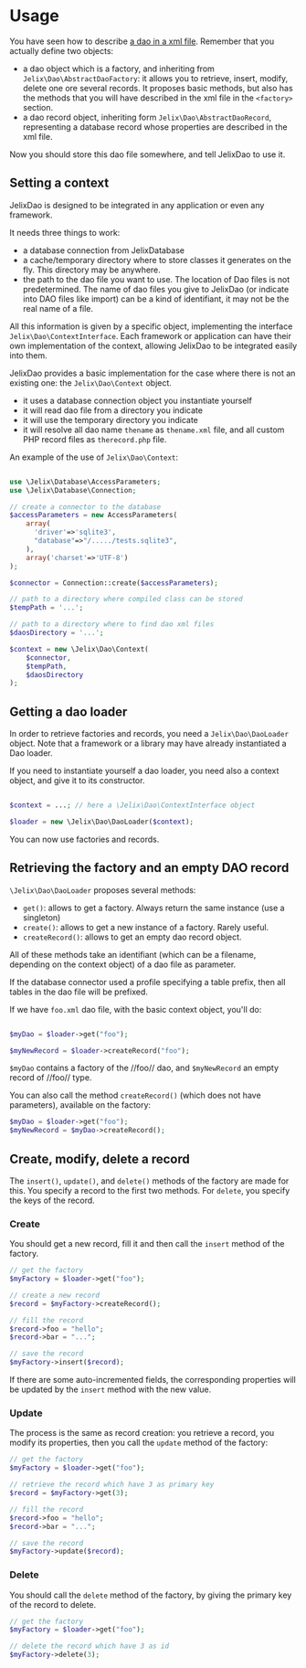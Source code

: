 # Usage


You have seen how to describe [a dao in a xml file](daofile.md). Remember that you 
actually define two objects:

* a dao object which is a factory, and inheriting from `Jelix\Dao\AbstractDaoFactory`:
  it allows you to retrieve, insert, modify, delete one ore several records.
  It proposes basic methods, but also has the methods that you will have
  described in the xml file in the `<factory>` section.
* a dao record object, inheriting form `Jelix\Dao\AbstractDaoRecord`, representing a
  database record whose properties are described in the xml file.

Now you should store this dao file somewhere, and tell JelixDao to use it.

## Setting a context

JelixDao is designed to be integrated in any application or even any framework.

It needs three things to work:
- a database connection from JelixDatabase
- a cache/temporary directory where to store classes it generates on the fly. This
  directory may be anywhere.
- the path to the dao file you want to use. The location of Dao files is not predetermined. 
  The name of dao files you give to JelixDao (or indicate into DAO files like import) 
  can be a kind of identifiant, it may not be the real name of a file.

All this information is given by a specific object, implementing the interface `Jelix\Dao\ContextInterface`.
Each framework or application can have their own implementation of the context, allowing JelixDao
to be integrated easily into them.

JelixDao provides a basic implementation for the case where there is not an existing one: the `Jelix\Dao\Context` object.

- it uses a database connection object you instantiate yourself
- it will read dao file from a directory you indicate
- it will use the temporary directory you indicate
- it will resolve all dao name `thename` as `thename.xml` file, and all custom PHP record files
  as `therecord.php` file.

An example of the use of `Jelix\Dao\Context`:


```php

use \Jelix\Database\AccessParameters;
use \Jelix\Database\Connection;

// create a connector to the database
$accessParameters = new AccessParameters(
    array(
      'driver'=>'sqlite3',
      "database"=>"/...../tests.sqlite3",
    ), 
    array('charset'=>'UTF-8')
);

$connector = Connection::create($accessParameters);

// path to a directory where compiled class can be stored
$tempPath = '...'; 

// path to a directory where to find dao xml files
$daosDirectory = '...';

$context = new \Jelix\Dao\Context(
    $connector,
    $tempPath,
    $daosDirectory
);
```


## Getting a dao loader

In order to retrieve factories and records, you need a `Jelix\Dao\DaoLoader` object. Note that a framework 
or a library may have already instantiated a Dao loader.

If you need to instantiate yourself a dao loader, you need also a context object, and give it to its constructor.

```php

$context = ...; // here a \Jelix\Dao\ContextInterface object

$loader = new \Jelix\Dao\DaoLoader($context);

```

You can now use factories and records.


## Retrieving the factory and an empty DAO record

`\Jelix\Dao\DaoLoader` proposes several methods:

* `get()`: allows to get a factory. Always return the same instance (use a singleton)
* `create()`: allows to get a new instance of a factory. Rarely useful.
* `createRecord()`: allows to get an empty dao record object.

All of these methods take an identifiant (which can be a filename, depending on the context object)
of a dao file as parameter.

If the database connector used a profile specifying a table prefix, then all tables in the
dao file will be prefixed.

If we have `foo.xml` dao file, with the basic context object, you'll do:

```php

$myDao = $loader->get("foo");

$myNewRecord = $loader->createRecord("foo");

```

`$myDao` contains a factory of the //foo// dao, and `$myNewRecord` an empty record
of //foo// type.

You can also call the method `createRecord()` (which does not have parameters),
available on the factory:

```php
$myDao = $loader->get("foo");
$myNewRecord = $myDao->createRecord();
```

## Create, modify, delete a record

The `insert()`, `update()`, and `delete()` methods of the factory
are made for this. You specify a record to the first two methods. For
`delete`, you specify the keys of the record.

### Create

You should get a new record, fill it and then call the `insert` method of
the factory.

```php
// get the factory
$myFactory = $loader->get("foo");

// create a new record
$record = $myFactory->createRecord();

// fill the record
$record->foo = "hello";
$record->bar = "...";

// save the record
$myFactory->insert($record);

```

If there are some auto-incremented fields, the corresponding properties will be
updated by the `insert` method with the new value.


### Update

The process is the same as record creation: you retrieve a record, you modify
its properties, then you call the `update` method of the factory:

```php
// get the factory
$myFactory = $loader->get("foo");

// retrieve the record which have 3 as primary key
$record = $myFactory->get(3);

// fill the record
$record->foo = "hello";
$record->bar = "...";

// save the record
$myFactory->update($record);

```


### Delete

You should call the `delete` method of the factory, by giving the primary key of the 
record to delete.

```php
// get the factory
$myFactory = $loader->get("foo");

// delete the record which have 3 as id
$myFactory->delete(3);
```
